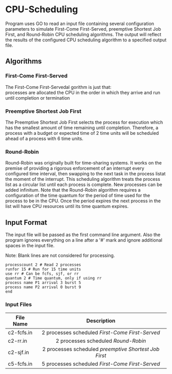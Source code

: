 # CPU-Scheduling
Program uses GO to read an input file containing several configuration parameters to simulate First-Come First-Served, preemptive Shortest Job First, and Round-Robin CPU scheduling algorithms. The output will reflect the results of the configured CPU scheduling algorithm to a specified output file.

## Algorithms    

### First-Come First-Served 
The First-Come First-Servedal gorithm is just that:  
processes are allocated the CPU in the order in which they arrive and run until completion or termination

### Preemptive Shortest Job First
The Preemptive Shortest Job First selects the process for execution which has the smallest amount of time remaining until completion.  Therefore, a process with a budget or expected time of 2 time units will be scheduled ahead of a process with 6 time units.

### Round-Robin 
Round-Robin was originally built for time-sharing systems. It works on the premise of providing a rigorous enforcement of an interrupt every configured time interval, then swapping to the next task in the process listat the moment of the interrupt.  This scheduling algorithm treats the process list as a circular list until each process is complete. New processes can be added infinitum. Note that the Round-Robin algorithm requires a configuration of the time quantum for the period of time used for the process to be in the CPU. Once the period expires the next process in the list will have CPU resources until its time quantum expires.

## Input Format
The input file will be passed as the first command line argument. Also the program ignores everything on a line after a '#' mark and ignore additional spaces in the input file.

Note: Blank lines are not considered for processing.

```
processcount 2 # Read 2 processes
runfor 15 # Run for 15 time units
use rr # Can be fcfs, sjf, or rr
quantum 2 # Time quantum, only if using rr
process name P1 arrival 3 burst 5
process name P2 arrival 0 burst 9
end
```

### Input Files
| File Name     | Description                                    |
| ------------- |:----------------------------------------------:| 
| c2-fcfs.in    | 2 processes scheduled *First-Come First-Served*|
| c2-rr.in      | 2 processes scheduled *Round-Robin*            |
| c2-sjf.in     | 2 processes scheduled *preemptive Shortest Job First* |
| c5-fcfs.in    | 5 processes scheduled *First-Come First-Served* |
